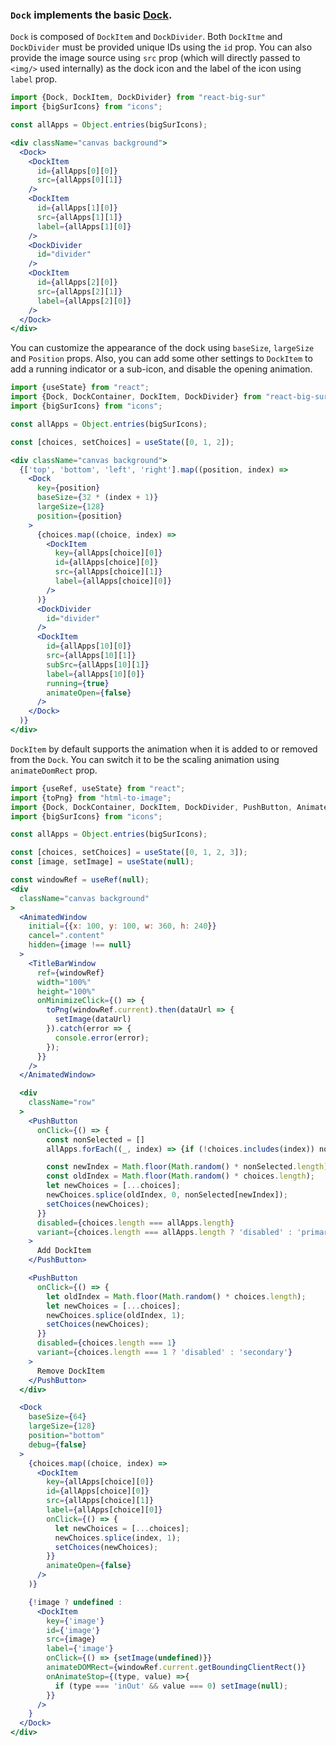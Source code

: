 ### `Dock` implements the basic [Dock][1].
[1]: https://developer.apple.com/design/human-interface-guidelines/macos/system-capabilities/dock/

`Dock` is composed of `DockItem` and `DockDivider`. Both `DockItme` and `DockDivider` must be provided unique IDs using 
the `id` prop. You can also provide the image source using `src` prop (which will directly passed to `<img/>` used 
internally) as the dock icon and the label of the icon using `label` prop.

```jsx
import {Dock, DockItem, DockDivider} from "react-big-sur"
import {bigSurIcons} from "icons";

const allApps = Object.entries(bigSurIcons);

<div className="canvas background">
  <Dock>
    <DockItem
      id={allApps[0][0]}
      src={allApps[0][1]}
    />
    <DockItem
      id={allApps[1][0]}
      src={allApps[1][1]}
      label={allApps[1][0]}
    />
    <DockDivider
      id="divider"
    />
    <DockItem
      id={allApps[2][0]}
      src={allApps[2][1]}
      label={allApps[2][0]}
    />
  </Dock>
</div>
```

You can customize the appearance of the dock using `baseSize`, `largeSize` and `Position` props. Also, you can add some 
other settings to `DockItem` to add a running indicator or a sub-icon, and disable the opening animation. 

```jsx
import {useState} from "react";
import {Dock, DockContainer, DockItem, DockDivider} from "react-big-sur"
import {bigSurIcons} from "icons";

const allApps = Object.entries(bigSurIcons);

const [choices, setChoices] = useState([0, 1, 2]);

<div className="canvas background">
  {['top', 'bottom', 'left', 'right'].map((position, index) =>
    <Dock
      key={position}
      baseSize={32 * (index + 1)}
      largeSize={128}
      position={position}
    >
      {choices.map((choice, index) =>
        <DockItem
          key={allApps[choice][0]}
          id={allApps[choice][0]}
          src={allApps[choice][1]}
          label={allApps[choice][0]}
        />
      )}
      <DockDivider
        id="divider"
      />
      <DockItem
        id={allApps[10][0]}
        src={allApps[10][1]}
        subSrc={allApps[10][1]}
        label={allApps[10][0]}
        running={true}
        animateOpen={false}
      />
    </Dock>
  )}
</div>
```

`DockItem` by default supports the animation when it is added to or removed from the `Dock`. You can switch it to 
be the scaling animation using `animateDomRect` prop. 

```jsx
import {useRef, useState} from "react";
import {toPng} from "html-to-image";
import {Dock, DockContainer, DockItem, DockDivider, PushButton, AnimatedWindow, TitleBarWindow} from "react-big-sur"
import {bigSurIcons} from "icons";

const allApps = Object.entries(bigSurIcons);

const [choices, setChoices] = useState([0, 1, 2, 3]);
const [image, setImage] = useState(null);

const windowRef = useRef(null);
<div
  className="canvas background"
>
  <AnimatedWindow
    initial={{x: 100, y: 100, w: 360, h: 240}}
    cancel=".content"
    hidden={image !== null}
  >
    <TitleBarWindow
      ref={windowRef}
      width="100%"
      height="100%"
      onMinimizeClick={() => {
        toPng(windowRef.current).then(dataUrl => {
          setImage(dataUrl)
        }).catch(error => {
          console.error(error);
        });
      }}
    />
  </AnimatedWindow>

  <div
    className="row"
  >
    <PushButton
      onClick={() => {
        const nonSelected = []
        allApps.forEach((_, index) => {if (!choices.includes(index)) nonSelected.push(index)})

        const newIndex = Math.floor(Math.random() * nonSelected.length);
        const oldIndex = Math.floor(Math.random() * choices.length);
        let newChoices = [...choices];
        newChoices.splice(oldIndex, 0, nonSelected[newIndex]);
        setChoices(newChoices);
      }}
      disabled={choices.length === allApps.length}
      variant={choices.length === allApps.length ? 'disabled' : 'primary'}
    >
      Add DockItem
    </PushButton>

    <PushButton
      onClick={() => {
        let oldIndex = Math.floor(Math.random() * choices.length);
        let newChoices = [...choices];
        newChoices.splice(oldIndex, 1);
        setChoices(newChoices);
      }}
      disabled={choices.length === 1}
      variant={choices.length === 1 ? 'disabled' : 'secondary'}
    >
      Remove DockItem
    </PushButton>
  </div>

  <Dock
    baseSize={64}
    largeSize={128}
    position="bottom"
    debug={false}
  >
    {choices.map((choice, index) =>
      <DockItem
        key={allApps[choice][0]}
        id={allApps[choice][0]}
        src={allApps[choice][1]}
        label={allApps[choice][0]}
        onClick={() => {
          let newChoices = [...choices];
          newChoices.splice(index, 1);
          setChoices(newChoices);
        }}
        animateOpen={false}
      />
    )}

    {!image ? undefined :
      <DockItem
        key={'image'}
        id={'image'}
        src={image}
        label={'image'}
        onClick={() => {setImage(undefined)}}
        animateDOMRect={windowRef.current.getBoundingClientRect()}
        onAnimateStop={(type, value) =>{
          if (type === 'inOut' && value === 0) setImage(null);
        }}
      />
    }
  </Dock>
</div>
```